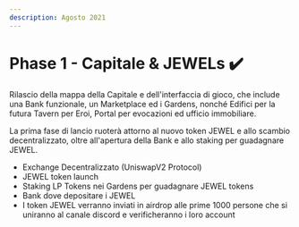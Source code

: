 ```yaml
---
description: Agosto 2021
---
```


# Phase 1 - Capitale & JEWELs ✔️

Rilascio della mappa della Capitale e dell'interfaccia di gioco, che include una Bank funzionale, un Marketplace ed i Gardens, nonché Edifici per la futura Tavern per Eroi, Portal per evocazioni ed ufficio immobiliare.

La prima fase di lancio ruoterà attorno al nuovo token JEWEL e allo scambio decentralizzato, oltre all'apertura della Bank e allo staking per guadagnare JEWEL.

* Exchange Decentralizzato (UniswapV2 Protocol)
* JEWEL token launch
* Staking LP Tokens nei Gardens per guadagnare JEWEL tokens
* Bank dove depositare i JEWEL
* I token JEWEL verranno inviati in airdrop alle prime 1000 persone che si uniranno al canale discord e verificheranno i loro account
